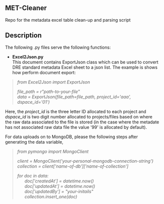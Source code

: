 ## MET-Cleaner
Repo for the metadata excel table clean-up and parsing script

## Description
The following .py files serve the following functions:

- **Excel2Json.py**  
This document contains ExportJson class which can be used to convert DRE standard metadata Excel sheet to a json list. The example is shows how perform document export:
>*from Excel2Json import ExportJson*
> 
> *file_path = r"path-to-your-file"*  
> *data = ExportJson(file_path=file_path, project_id='aaa', dspace_id='01')*

Here, the *project_id* is the three letter ID allocated to each project and *dspace_id* is two digit number allocated to projects/files based on where the raw data associated to the file is stored (in the case where the metadate has not associated raw data file the value '99' is allocated by default).

For data uploads on to MongoDB, please the following steps after generating the data variable,

>*from pymongo import MongoClient*
>  
>*client = MongoClient('your-personal-mongodb-connection-string')*  
>*collection = client['name-of-db']['name-of-collection']*  
>
>*for doc in data:*   
>&nbsp;&nbsp;&nbsp;&nbsp;&nbsp;&nbsp;*doc['createdAt'] = datetime.now()*  
>&nbsp;&nbsp;&nbsp;&nbsp;&nbsp;&nbsp;*doc['updatedAt'] = datetime.now()*  
>&nbsp;&nbsp;&nbsp;&nbsp;&nbsp;&nbsp;*doc['updatedBy'] = "your-initails"*  
>&nbsp;&nbsp;&nbsp;&nbsp;&nbsp;&nbsp;*collection.insert_one(doc)*  
